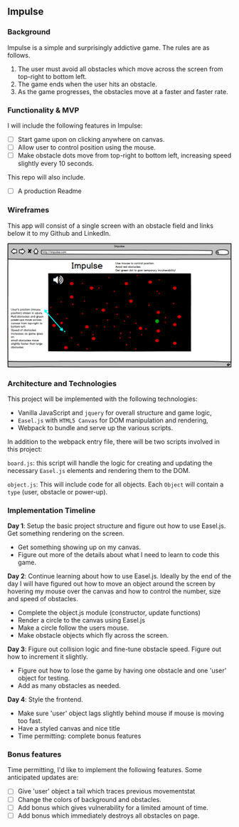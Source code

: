 ## Impulse

### Background

Impulse is a simple and surprisingly addictive game. The rules are as follows.

1) The user must avoid all obstacles which move across the screen from top-right to bottom left.
2) The game ends when the user hits an obstacle.
3) As the game progresses, the obstacles move at a faster and faster rate.

### Functionality & MVP  

I will include the following features in Impulse:

- [ ] Start game upon on clicking anywhere on canvas.
- [ ] Allow user to control position using the mouse.
- [ ] Make obstacle dots move from top-right to bottom left, increasing speed slightly every 10 seconds.

This repo will also include.

- [ ] A production Readme

### Wireframes

This app will consist of a single screen with an obstacle field and links below it to my Github and LinkedIn.

![wireframe](images/impulse_wireframe.png)

### Architecture and Technologies

This project will be implemented with the following technologies:

- Vanilla JavaScript and `jquery` for overall structure and game logic,
- `Easel.js` with `HTML5 Canvas` for DOM manipulation and rendering,
- Webpack to bundle and serve up the various scripts.

In addition to the webpack entry file, there will be two scripts involved in this project:

`board.js`: this script will handle the logic for creating and updating the necessary `Easel.js` elements and rendering them to the DOM.

`object.js`: This will include code for all objects. Each `Object` will contain a `type` (user, obstacle or power-up).

### Implementation Timeline

**Day 1**: Setup the basic project structure and figure out how to use Easel.js. Get something rendering on the screen.

- Get something showing up on my canvas.
- Figure out more of the details about what I need to learn to code this game.

**Day 2**: Continue learning about how to use Easel.js. Ideally by the end of the day I will have figured out how to move an object around the screen by hovering my mouse over the canvas and how to control the number, size and speed of obstacles.

- Complete the object.js module (constructor, update functions)
- Render a circle to the canvas using Easel.js
- Make a circle follow the users mouse.
- Make obstacle objects which fly across the screen.

**Day 3**: Figure out collision logic and fine-tune obstacle speed. Figure out how to increment it slightly.

- Figure out how to lose the game by having one obstacle and one 'user' object for testing.
- Add as many obstacles as needed.

**Day 4**: Style the frontend.

- Make sure 'user' object lags slightly behind mouse if mouse is moving too fast.
- Have a styled canvas and nice title
- Time permitting: complete bonus features


### Bonus features

Time permitting, I'd like to implement the following features. Some anticipated updates are:

- [ ] Give 'user' object a tail which traces previous movementstat
- [ ] Change the colors of background and obstacles.
- [ ] Add bonus which gives vulnerability for a limited amount of time.
- [ ] Add bonus which immediately destroys all obstacles on page.
